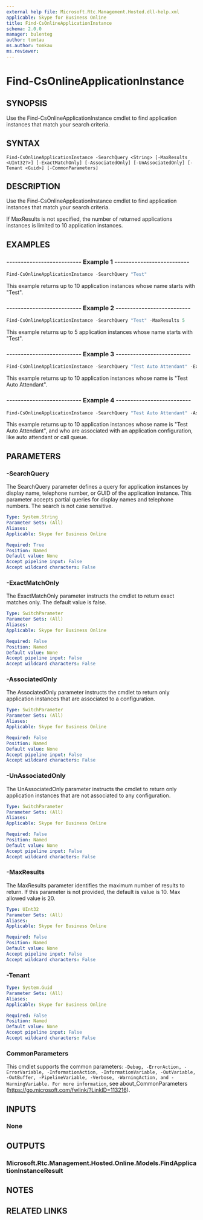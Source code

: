 ```yaml
---
external help file: Microsoft.Rtc.Management.Hosted.dll-help.xml
applicable: Skype for Business Online
title: Find-CsOnlineApplicationInstance
schema: 2.0.0
manager: bulenteg
author: tomtau
ms.author: tomkau
ms.reviewer:
---
```


# Find-CsOnlineApplicationInstance

## SYNOPSIS
Use the Find-CsOnlineApplicationInstance cmdlet to find application instances that match your search criteria.

## SYNTAX

```
Find-CsOnlineApplicationInstance -SearchQuery <String> [-MaxResults <UInt32?>] [-ExactMatchOnly] [-AssociatedOnly] [-UnAssociatedOnly] [-Tenant <Guid>] [-CommonParameters]
```

## DESCRIPTION
Use the Find-CsOnlineApplicationInstance cmdlet to find application instances that match your search criteria.

If MaxResults is not specified, the number of returned applications instances is limited to 10 application instances.

## EXAMPLES

### -------------------------- Example 1 --------------------------
```powershell
Find-CsOnlineApplicationInstance -SearchQuery "Test"
```

This example returns up to 10 application instances whose name starts with "Test".

### -------------------------- Example 2 --------------------------
```powershell
Find-CsOnlineApplicationInstance -SearchQuery "Test" -MaxResults 5
```

This example returns up to 5 application instances whose name starts with "Test".

### -------------------------- Example 3 --------------------------
```powershell
Find-CsOnlineApplicationInstance -SearchQuery "Test Auto Attendant" -ExactMatchOnly
```

This example returns up to 10 application instances whose name is "Test Auto Attendant".

### -------------------------- Example 4 --------------------------
```powershell
Find-CsOnlineApplicationInstance -SearchQuery "Test Auto Attendant" -AssociatedOnly
```

This example returns up to 10 application instances whose name is "Test Auto Attendant", and who are associated with an application configuration, like auto attendant or call queue.

## PARAMETERS

### -SearchQuery
The SearchQuery parameter defines a query for application instances by display name, telephone number, or GUID of the application instance. This parameter accepts partial queries for display names and telephone numbers. The search is not case sensitive.

```yaml
Type: System.String
Parameter Sets: (All)
Aliases:
Applicable: Skype for Business Online

Required: True
Position: Named
Default value: None
Accept pipeline input: False
Accept wildcard characters: False
```

### -ExactMatchOnly
The ExactMatchOnly parameter instructs the cmdlet to return exact matches only. The default value is false.

```yaml
Type: SwitchParameter
Parameter Sets: (All)
Aliases:
Applicable: Skype for Business Online

Required: False
Position: Named
Default value: None
Accept pipeline input: False
Accept wildcard characters: False
```

### -AssociatedOnly
The AssociatedOnly parameter instructs the cmdlet to return only application instances that are associated to a configuration.

```yaml
Type: SwitchParameter
Parameter Sets: (All)
Aliases:
Applicable: Skype for Business Online

Required: False
Position: Named
Default value: None
Accept pipeline input: False
Accept wildcard characters: False
```

### -UnAssociatedOnly
The UnAssociatedOnly parameter instructs the cmdlet to return only application instances that are not associated to any configuration.

```yaml
Type: SwitchParameter
Parameter Sets: (All)
Aliases:
Applicable: Skype for Business Online

Required: False
Position: Named
Default value: None
Accept pipeline input: False
Accept wildcard characters: False
```

### -MaxResults
The MaxResults parameter identifies the maximum number of results to return. If this parameter is not provided, the default is value is 10. Max allowed value is 20.

```yaml
Type: UInt32
Parameter Sets: (All)
Aliases:
Applicable: Skype for Business Online

Required: False
Position: Named
Default value: None
Accept pipeline input: False
Accept wildcard characters: False
```

### -Tenant

```yaml
Type: System.Guid
Parameter Sets: (All)
Aliases:
Applicable: Skype for Business Online

Required: False
Position: Named
Default value: None
Accept pipeline input: False
Accept wildcard characters: False
```

### CommonParameters
This cmdlet supports the common parameters: `-Debug, -ErrorAction, -ErrorVariable, -InformationAction, -InformationVariable, -OutVariable, -OutBuffer, -PipelineVariable, -Verbose, -WarningAction, and -WarningVariable. For more information`, see about_CommonParameters (https://go.microsoft.com/fwlink/?LinkID=113216).

## INPUTS

### None


## OUTPUTS

### Microsoft.Rtc.Management.Hosted.Online.Models.FindApplicationInstanceResult


## NOTES

## RELATED LINKS
